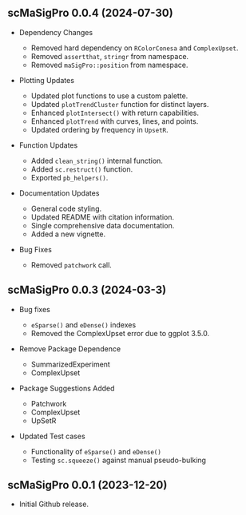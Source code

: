 ## scMaSigPro 0.0.4 (2024-07-30)

* Dependency Changes
    * Removed hard dependency on `RColorConesa` and `ComplexUpset`.
    * Removed `assertthat`, `stringr` from namespace.
    * Removed `maSigPro::position` from namespace.

* Plotting Updates
    * Updated plot functions to use a custom palette.
    * Updated `plotTrendCluster` function for distinct layers.
    * Enhanced `plotIntersect()` with return capabilities.
    * Enhanced `plotTrend` with curves, lines, and points.
    * Updated ordering by frequency in `UpsetR`.

* Function Updates
    * Added `clean_string()` internal function.
    * Added `sc.restruct()` function.
    * Exported `pb_helpers()`.

* Documentation Updates
    * General code styling.
    * Updated README with citation information.
    * Single comprehensive data documentation.
    * Added a new vignette.

* Bug Fixes
    * Removed `patchwork` call.

## scMaSigPro 0.0.3 (2024-03-3)

* Bug fixes
    * `eSparse()` and `eDense()` indexes
    * Removed the ComplexUpset error due to ggplot 3.5.0.

* Remove Package Dependence
    * SummarizedExperiment
    * ComplexUpset
    
* Package Suggestions Added
    * Patchwork
    * ComplexUpset
    * UpSetR

* Updated Test cases
    * Functionality of `eSparse()` and `eDense()`
    * Testing `sc.squeeze()` against manual pseudo-bulking

## scMaSigPro 0.0.1 (2023-12-20)

* Initial Github release.
